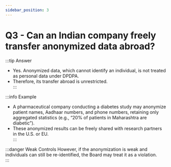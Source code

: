 ```yaml
---
sidebar_position: 3
---
```


# Q3 - Can an Indian company freely transfer anonymized data abroad?
:::tip Answer
- Yes. Anonymized data, which cannot identify an individual, is not treated as personal data under DPDPA.  
- Therefore, its transfer abroad is unrestricted.  
:::

:::info Example
- A pharmaceutical company conducting a diabetes study may anonymize patient names, Aadhaar numbers, and phone numbers, retaining only aggregated statistics (e.g., “20% of patients in Maharashtra are diabetic”).  
- These anonymized results can be freely shared with research partners in the U.S. or EU.  
:::

:::danger Weak Controls
However, if the anonymization is weak and individuals can still be re-identified, the Board may treat it as a violation.  
:::



